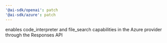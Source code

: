 ```yaml
---
'@ai-sdk/openai': patch
'@ai-sdk/azure': patch
---
```


enables code_interpreter and file_search capabilities in the Azure provider through the Responses API
